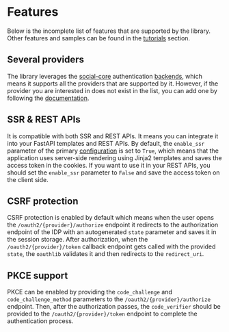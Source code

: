 # Features

Below is the incomplete list of features that are supported by the library. Other features and samples can be found in
the [tutorials](/references/tutorials) section.

## Several providers

The library leverages the [social-core](https://github.com/python-social-auth/social-core)
authentication [backends](https://github.com/python-social-auth/social-core/tree/master/social_core/backends), which
means it supports all the providers that are supported by it. However, if the provider you are interested in does not
exist in the list, you can add one by following
the [documentation](https://python-social-auth.readthedocs.io/en/latest/backends/implementation.html).

## SSR & REST APIs

It is compatible with both SSR and REST APIs. It means you can integrate it into your FastAPI templates and REST APIs.
By default, the `enable_ssr` parameter of the primary [configuration](/integration/configuration#oauth2config) is set
to `True`, which means that the application uses server-side rendering using Jinja2 templates and saves the access token
in the cookies. If you want to use it in your REST APIs, you should set the `enable_ssr` parameter to `False` and save
the access token on the client side.

## CSRF protection

CSRF protection is enabled by default which means when the user opens the `/oauth2/{provider}/authorize` endpoint it
redirects to the authorization endpoint of the IDP with an autogenerated `state` parameter and saves it in the session
storage. After authorization, when the `/oauth2/{provider}/token` callback endpoint gets called with the
provided `state`, the `oauthlib` validates it and then redirects to the `redirect_uri`.

## PKCE support

PKCE can be enabled by providing the `code_challenge` and `code_challenge_method` parameters to
the `/oauth2/{provider}/authorize` endpoint. Then, after the authorization passes, the `code_verifier` should be
provided to the `/oauth2/{provider}/token` endpoint to complete the authentication process.

<style>
.tip {
  border: 0;
}
</style>
